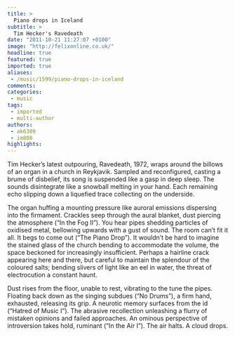 ```yaml
---
title: >
  Piano drops in Iceland
subtitle: >
  Tim Hecker's Ravedeath
date: "2011-10-21 11:27:07 +0100"
image: "http://felixonline.co.uk/"
headline: true
featured: true
imported: true
aliases:
 - /music/1599/piano-drops-in-iceland
comments:
categories:
 - music
tags:
 - imported
 - multi-author
authors:
 - ak6309
 - im808
highlights:
---
```


Tim Hecker’s latest outpouring, Ravedeath, 1972, wraps around the billows of an organ in a church in Reykjavik. Sampled and reconfigured, casting a brume of disbelief, its song is suspended like a gasp in deep sleep. The sounds disintegrate like a snowball melting in your hand. Each remaining echo slipping down a liquefied trace collecting on the underside.

The organ huffing a mounting pressure like auroral emissions dispersing into the firmament. Crackles seep through the aural blanket, dust piercing the atmosphere (“In the Fog II”). You hear pipes shedding particles of oxidised metal, bellowing upwards with a gust of sound. The room can’t fit it all. It begs to come out (“The Piano Drop”). It wouldn’t be hard to imagine the stained glass of the church bending to accommodate the volume, the space beckoned for increasingly insufficient. Perhaps a hairline crack appearing here and there, but careful to maintain the splendour of the coloured salts; bending slivers of light like an eel in water, the threat of electrocution a constant haunt.

Dust rises from the floor, unable to rest, vibrating to the tune the pipes. Floating back down as the singing subdues (“No Drums”), a firm hand, exhausted, releasing its grip. A neurotic memory surfaces from the id (“Hatred of Music I”). The abrasive recollection unleashing a flurry of mistaken opinions and failed approaches. An ominous perspective of introversion takes hold, ruminant (“In the Air I”).
 The air halts. A cloud drops.
